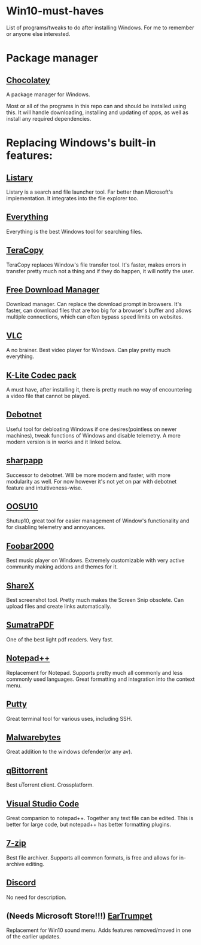 # Win10-must-haves
List of programs/tweaks to do after installing Windows. For me to remember or anyone else interested.

# Package manager
## [Chocolatey](https://chocolatey.org/)
A package manager for Windows.

Most or all of the programs in this repo can and should be installed using this. It will handle downloading, installing and updating of apps, as well as install any required dependencies.

# Replacing Windows's built-in features:

## [Listary](https://www.listary.com/)
Listary is a search and file launcher tool. Far better than Microsoft's implementation. It integrates into the file explorer too.

## [Everything](https://www.voidtools.com/)
Everything is the best Windows tool for searching files. 

## [TeraCopy](https://www.codesector.com/teracopy)
TeraCopy replaces Window's file transfer tool. It's faster, makes errors in transfer pretty much not a thing and if they
do happen, it will notify the user.

## [Free Download Manager](https://www.freedownloadmanager.org/)
Download manager. Can replace the download prompt in browsers. It's faster, can download files that are too big for a browser's
buffer and allows multiple connections, which can often bypass speed limits on websites.

## [VLC](https://www.videolan.org/vlc/)
A no brainer. Best video player for Windows. Can play pretty much everything.

## [K-Lite Codec pack](https://codecguide.com/download_kl.htm)
A must have, after installing it, there is pretty much no way of encountering a video file that cannot be played.

## [Debotnet](https://github.com/mirinsoft/debotnet)
Useful tool for debloating Windows if one desires(pointless on newer machines), tweak functions of Windows and disable telemetry. A more modern version is in works and it linked below.

## [sharpapp](https://github.com/mirinsoft/sharpapp)
Successor to debotnet. WIll be more modern and faster, with more modularity as well. For now however it's not yet on par with debotnet feature and intuitiveness-wise. 

## [OOSU10](https://www.oo-software.com/en/shutup10)
Shutup10, great tool for easier management of Window's functionality and for disabling telemetry and annoyances.

## [Foobar2000](https://www.foobar2000.org/)
Best music player on Windows. Extremely customizable with very active community making addons and themes for it.

## [ShareX](https://getsharex.com/)
Best screenshot tool. Pretty much makes the Screen Snip obsolete. Can upload files and create links automatically.

## [SumatraPDF](https://www.sumatrapdfreader.org/free-pdf-reader.html)
One of the best light pdf readers. Very fast.

## [Notepad++](https://notepad-plus-plus.org/downloads/)
Replacement for Notepad. Supports pretty much all commonly and less commonly used languages. Great formatting and integration into the context menu.

## [Putty](https://www.chiark.greenend.org.uk/~sgtatham/putty/)
Great terminal tool for various uses, including SSH.

## [Malwarebytes](https://www.malwarebytes.com/)
Great addition to the windows defender(or any av). 

## [qBittorrent](https://www.qbittorrent.org/)  
Best uTorrent client. Crossplatform.

## [Visual Studio Code](https://code.visualstudio.com/)  
Great companion to notepad++. Together any text file can be edited. This is better for large code, but notepad++ has better formatting plugins.

## [7-zip](https://www.7-zip.org/)  
Best file archiver. Supports all common formats, is free and allows for in-archive editing.

## [Discord](https://discordapp.com/)  
No need for description.

## (Needs Microsoft Store!!!) [EarTrumpet](https://github.com/File-New-Project/EarTrumpet)  
Replacement for Win10 sound menu. Adds features removed/moved in one of the earlier updates.
